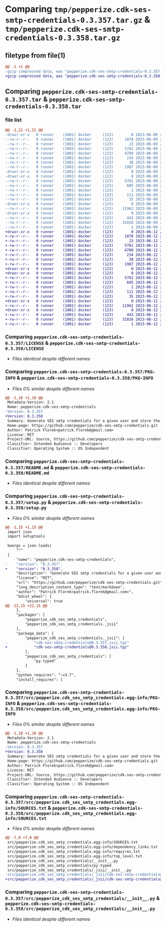 # Comparing `tmp/pepperize.cdk-ses-smtp-credentials-0.3.357.tar.gz` & `tmp/pepperize.cdk-ses-smtp-credentials-0.3.358.tar.gz`

## filetype from file(1)

```diff
@@ -1 +1 @@
-gzip compressed data, was "pepperize.cdk-ses-smtp-credentials-0.3.357.tar", last modified: Fri Jun  9 23:11:25 2023, max compression
+gzip compressed data, was "pepperize.cdk-ses-smtp-credentials-0.3.358.tar", last modified: Mon Jun 12 23:09:59 2023, max compression
```

## Comparing `pepperize.cdk-ses-smtp-credentials-0.3.357.tar` & `pepperize.cdk-ses-smtp-credentials-0.3.358.tar`

### file list

```diff
@@ -1,21 +1,21 @@
-drwxr-xr-x   0 runner    (1001) docker     (123)        0 2023-06-09 23:11:25.563595 pepperize.cdk-ses-smtp-credentials-0.3.357/
--rw-r--r--   0 runner    (1001) docker     (123)     1078 2023-06-09 23:11:11.000000 pepperize.cdk-ses-smtp-credentials-0.3.357/LICENSE
--rw-r--r--   0 runner    (1001) docker     (123)       23 2023-06-09 23:11:11.000000 pepperize.cdk-ses-smtp-credentials-0.3.357/MANIFEST.in
--rw-r--r--   0 runner    (1001) docker     (123)     5761 2023-06-09 23:11:25.563595 pepperize.cdk-ses-smtp-credentials-0.3.357/PKG-INFO
--rw-r--r--   0 runner    (1001) docker     (123)     4709 2023-06-09 23:11:11.000000 pepperize.cdk-ses-smtp-credentials-0.3.357/README.md
--rw-r--r--   0 runner    (1001) docker     (123)      234 2023-06-09 23:11:11.000000 pepperize.cdk-ses-smtp-credentials-0.3.357/pyproject.toml
--rw-r--r--   0 runner    (1001) docker     (123)       38 2023-06-09 23:11:25.563595 pepperize.cdk-ses-smtp-credentials-0.3.357/setup.cfg
--rw-r--r--   0 runner    (1001) docker     (123)     1987 2023-06-09 23:11:11.000000 pepperize.cdk-ses-smtp-credentials-0.3.357/setup.py
-drwxr-xr-x   0 runner    (1001) docker     (123)        0 2023-06-09 23:11:25.559594 pepperize.cdk-ses-smtp-credentials-0.3.357/src/
-drwxr-xr-x   0 runner    (1001) docker     (123)        0 2023-06-09 23:11:25.563595 pepperize.cdk-ses-smtp-credentials-0.3.357/src/pepperize.cdk_ses_smtp_credentials.egg-info/
--rw-r--r--   0 runner    (1001) docker     (123)     5761 2023-06-09 23:11:25.000000 pepperize.cdk-ses-smtp-credentials-0.3.357/src/pepperize.cdk_ses_smtp_credentials.egg-info/PKG-INFO
--rw-r--r--   0 runner    (1001) docker     (123)      605 2023-06-09 23:11:25.000000 pepperize.cdk-ses-smtp-credentials-0.3.357/src/pepperize.cdk_ses_smtp_credentials.egg-info/SOURCES.txt
--rw-r--r--   0 runner    (1001) docker     (123)        1 2023-06-09 23:11:25.000000 pepperize.cdk-ses-smtp-credentials-0.3.357/src/pepperize.cdk_ses_smtp_credentials.egg-info/dependency_links.txt
--rw-r--r--   0 runner    (1001) docker     (123)      111 2023-06-09 23:11:25.000000 pepperize.cdk-ses-smtp-credentials-0.3.357/src/pepperize.cdk_ses_smtp_credentials.egg-info/requires.txt
--rw-r--r--   0 runner    (1001) docker     (123)       35 2023-06-09 23:11:25.000000 pepperize.cdk-ses-smtp-credentials-0.3.357/src/pepperize.cdk_ses_smtp_credentials.egg-info/top_level.txt
-drwxr-xr-x   0 runner    (1001) docker     (123)        0 2023-06-09 23:11:25.563595 pepperize.cdk-ses-smtp-credentials-0.3.357/src/pepperize_cdk_ses_smtp_credentials/
--rw-r--r--   0 runner    (1001) docker     (123)    11962 2023-06-09 23:11:11.000000 pepperize.cdk-ses-smtp-credentials-0.3.357/src/pepperize_cdk_ses_smtp_credentials/__init__.py
-drwxr-xr-x   0 runner    (1001) docker     (123)        0 2023-06-09 23:11:25.563595 pepperize.cdk-ses-smtp-credentials-0.3.357/src/pepperize_cdk_ses_smtp_credentials/_jsii/
--rw-r--r--   0 runner    (1001) docker     (123)      443 2023-06-09 23:11:11.000000 pepperize.cdk-ses-smtp-credentials-0.3.357/src/pepperize_cdk_ses_smtp_credentials/_jsii/__init__.py
--rw-r--r--   0 runner    (1001) docker     (123)    31026 2023-06-09 23:11:11.000000 pepperize.cdk-ses-smtp-credentials-0.3.357/src/pepperize_cdk_ses_smtp_credentials/_jsii/cdk-ses-smtp-credentials@0.3.357.jsii.tgz
--rw-r--r--   0 runner    (1001) docker     (123)        1 2023-06-09 23:11:11.000000 pepperize.cdk-ses-smtp-credentials-0.3.357/src/pepperize_cdk_ses_smtp_credentials/py.typed
+drwxr-xr-x   0 runner    (1001) docker     (123)        0 2023-06-12 23:09:59.918662 pepperize.cdk-ses-smtp-credentials-0.3.358/
+-rw-r--r--   0 runner    (1001) docker     (123)     1078 2023-06-12 23:09:48.000000 pepperize.cdk-ses-smtp-credentials-0.3.358/LICENSE
+-rw-r--r--   0 runner    (1001) docker     (123)       23 2023-06-12 23:09:48.000000 pepperize.cdk-ses-smtp-credentials-0.3.358/MANIFEST.in
+-rw-r--r--   0 runner    (1001) docker     (123)     5761 2023-06-12 23:09:59.918662 pepperize.cdk-ses-smtp-credentials-0.3.358/PKG-INFO
+-rw-r--r--   0 runner    (1001) docker     (123)     4709 2023-06-12 23:09:48.000000 pepperize.cdk-ses-smtp-credentials-0.3.358/README.md
+-rw-r--r--   0 runner    (1001) docker     (123)      234 2023-06-12 23:09:48.000000 pepperize.cdk-ses-smtp-credentials-0.3.358/pyproject.toml
+-rw-r--r--   0 runner    (1001) docker     (123)       38 2023-06-12 23:09:59.922662 pepperize.cdk-ses-smtp-credentials-0.3.358/setup.cfg
+-rw-r--r--   0 runner    (1001) docker     (123)     1987 2023-06-12 23:09:48.000000 pepperize.cdk-ses-smtp-credentials-0.3.358/setup.py
+drwxr-xr-x   0 runner    (1001) docker     (123)        0 2023-06-12 23:09:59.918662 pepperize.cdk-ses-smtp-credentials-0.3.358/src/
+drwxr-xr-x   0 runner    (1001) docker     (123)        0 2023-06-12 23:09:59.918662 pepperize.cdk-ses-smtp-credentials-0.3.358/src/pepperize.cdk_ses_smtp_credentials.egg-info/
+-rw-r--r--   0 runner    (1001) docker     (123)     5761 2023-06-12 23:09:59.000000 pepperize.cdk-ses-smtp-credentials-0.3.358/src/pepperize.cdk_ses_smtp_credentials.egg-info/PKG-INFO
+-rw-r--r--   0 runner    (1001) docker     (123)      605 2023-06-12 23:09:59.000000 pepperize.cdk-ses-smtp-credentials-0.3.358/src/pepperize.cdk_ses_smtp_credentials.egg-info/SOURCES.txt
+-rw-r--r--   0 runner    (1001) docker     (123)        1 2023-06-12 23:09:59.000000 pepperize.cdk-ses-smtp-credentials-0.3.358/src/pepperize.cdk_ses_smtp_credentials.egg-info/dependency_links.txt
+-rw-r--r--   0 runner    (1001) docker     (123)      111 2023-06-12 23:09:59.000000 pepperize.cdk-ses-smtp-credentials-0.3.358/src/pepperize.cdk_ses_smtp_credentials.egg-info/requires.txt
+-rw-r--r--   0 runner    (1001) docker     (123)       35 2023-06-12 23:09:59.000000 pepperize.cdk-ses-smtp-credentials-0.3.358/src/pepperize.cdk_ses_smtp_credentials.egg-info/top_level.txt
+drwxr-xr-x   0 runner    (1001) docker     (123)        0 2023-06-12 23:09:59.918662 pepperize.cdk-ses-smtp-credentials-0.3.358/src/pepperize_cdk_ses_smtp_credentials/
+-rw-r--r--   0 runner    (1001) docker     (123)    11962 2023-06-12 23:09:48.000000 pepperize.cdk-ses-smtp-credentials-0.3.358/src/pepperize_cdk_ses_smtp_credentials/__init__.py
+drwxr-xr-x   0 runner    (1001) docker     (123)        0 2023-06-12 23:09:59.918662 pepperize.cdk-ses-smtp-credentials-0.3.358/src/pepperize_cdk_ses_smtp_credentials/_jsii/
+-rw-r--r--   0 runner    (1001) docker     (123)      443 2023-06-12 23:09:48.000000 pepperize.cdk-ses-smtp-credentials-0.3.358/src/pepperize_cdk_ses_smtp_credentials/_jsii/__init__.py
+-rw-r--r--   0 runner    (1001) docker     (123)    31026 2023-06-12 23:09:48.000000 pepperize.cdk-ses-smtp-credentials-0.3.358/src/pepperize_cdk_ses_smtp_credentials/_jsii/cdk-ses-smtp-credentials@0.3.358.jsii.tgz
+-rw-r--r--   0 runner    (1001) docker     (123)        1 2023-06-12 23:09:48.000000 pepperize.cdk-ses-smtp-credentials-0.3.358/src/pepperize_cdk_ses_smtp_credentials/py.typed
```

### Comparing `pepperize.cdk-ses-smtp-credentials-0.3.357/LICENSE` & `pepperize.cdk-ses-smtp-credentials-0.3.358/LICENSE`

 * *Files identical despite different names*

### Comparing `pepperize.cdk-ses-smtp-credentials-0.3.357/PKG-INFO` & `pepperize.cdk-ses-smtp-credentials-0.3.358/PKG-INFO`

 * *Files 0% similar despite different names*

```diff
@@ -1,10 +1,10 @@
 Metadata-Version: 2.1
 Name: pepperize.cdk-ses-smtp-credentials
-Version: 0.3.357
+Version: 0.3.358
 Summary: Generate SES smtp credentials for a given user and store the credentials in a SecretsManager Secret.
 Home-page: https://github.com/pepperize/cdk-ses-smtp-credentials.git
 Author: Patrick Florek<patrick.florek@gmail.com>
 License: MIT
 Project-URL: Source, https://github.com/pepperize/cdk-ses-smtp-credentials.git
 Classifier: Intended Audience :: Developers
 Classifier: Operating System :: OS Independent
```

### Comparing `pepperize.cdk-ses-smtp-credentials-0.3.357/README.md` & `pepperize.cdk-ses-smtp-credentials-0.3.358/README.md`

 * *Files identical despite different names*

### Comparing `pepperize.cdk-ses-smtp-credentials-0.3.357/setup.py` & `pepperize.cdk-ses-smtp-credentials-0.3.358/setup.py`

 * *Files 0% similar despite different names*

```diff
@@ -1,15 +1,15 @@
 import json
 import setuptools
 
 kwargs = json.loads(
     """
 {
     "name": "pepperize.cdk-ses-smtp-credentials",
-    "version": "0.3.357",
+    "version": "0.3.358",
     "description": "Generate SES smtp credentials for a given user and store the credentials in a SecretsManager Secret.",
     "license": "MIT",
     "url": "https://github.com/pepperize/cdk-ses-smtp-credentials.git",
     "long_description_content_type": "text/markdown",
     "author": "Patrick Florek<patrick.florek@gmail.com>",
     "bdist_wheel": {
         "universal": true
@@ -22,15 +22,15 @@
     },
     "packages": [
         "pepperize_cdk_ses_smtp_credentials",
         "pepperize_cdk_ses_smtp_credentials._jsii"
     ],
     "package_data": {
         "pepperize_cdk_ses_smtp_credentials._jsii": [
-            "cdk-ses-smtp-credentials@0.3.357.jsii.tgz"
+            "cdk-ses-smtp-credentials@0.3.358.jsii.tgz"
         ],
         "pepperize_cdk_ses_smtp_credentials": [
             "py.typed"
         ]
     },
     "python_requires": "~=3.7",
     "install_requires": [
```

### Comparing `pepperize.cdk-ses-smtp-credentials-0.3.357/src/pepperize.cdk_ses_smtp_credentials.egg-info/PKG-INFO` & `pepperize.cdk-ses-smtp-credentials-0.3.358/src/pepperize.cdk_ses_smtp_credentials.egg-info/PKG-INFO`

 * *Files 0% similar despite different names*

```diff
@@ -1,10 +1,10 @@
 Metadata-Version: 2.1
 Name: pepperize.cdk-ses-smtp-credentials
-Version: 0.3.357
+Version: 0.3.358
 Summary: Generate SES smtp credentials for a given user and store the credentials in a SecretsManager Secret.
 Home-page: https://github.com/pepperize/cdk-ses-smtp-credentials.git
 Author: Patrick Florek<patrick.florek@gmail.com>
 License: MIT
 Project-URL: Source, https://github.com/pepperize/cdk-ses-smtp-credentials.git
 Classifier: Intended Audience :: Developers
 Classifier: Operating System :: OS Independent
```

### Comparing `pepperize.cdk-ses-smtp-credentials-0.3.357/src/pepperize.cdk_ses_smtp_credentials.egg-info/SOURCES.txt` & `pepperize.cdk-ses-smtp-credentials-0.3.358/src/pepperize.cdk_ses_smtp_credentials.egg-info/SOURCES.txt`

 * *Files 0% similar despite different names*

```diff
@@ -7,8 +7,8 @@
 src/pepperize.cdk_ses_smtp_credentials.egg-info/SOURCES.txt
 src/pepperize.cdk_ses_smtp_credentials.egg-info/dependency_links.txt
 src/pepperize.cdk_ses_smtp_credentials.egg-info/requires.txt
 src/pepperize.cdk_ses_smtp_credentials.egg-info/top_level.txt
 src/pepperize_cdk_ses_smtp_credentials/__init__.py
 src/pepperize_cdk_ses_smtp_credentials/py.typed
 src/pepperize_cdk_ses_smtp_credentials/_jsii/__init__.py
-src/pepperize_cdk_ses_smtp_credentials/_jsii/cdk-ses-smtp-credentials@0.3.357.jsii.tgz
+src/pepperize_cdk_ses_smtp_credentials/_jsii/cdk-ses-smtp-credentials@0.3.358.jsii.tgz
```

### Comparing `pepperize.cdk-ses-smtp-credentials-0.3.357/src/pepperize_cdk_ses_smtp_credentials/__init__.py` & `pepperize.cdk-ses-smtp-credentials-0.3.358/src/pepperize_cdk_ses_smtp_credentials/__init__.py`

 * *Files identical despite different names*

